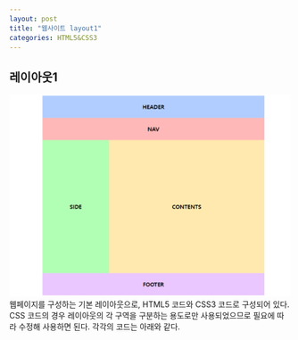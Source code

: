 ```yaml
---
layout: post
title: "웹사이트 layout1"
categories: HTML5&CSS3
---
```


## **레이아웃1**  
![layout1](/assets/images/layout/레이아웃1.PNG)  
웹페이지를 구성하는 기본 레이아웃으로, HTML5 코드와 CSS3 코드로 구성되어 있다. CSS 코드의 경우 레이아웃의 각 구역을 구분하는 용도로만 사용되었으므로 필요에 따라 수정해 사용하면 된다.
각각의 코드는 아래와 같다.  

